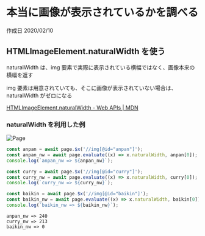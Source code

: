 # 本当に画像が表示されているかを調べる

作成日 2020/02/10

## HTMLImageElement.naturalWidth を使う

naturalWidth は、img 要素で実際に表示されている横幅ではなく、画像本来の横幅を返す

img 要素は用意されていても、そこに画像が表示されていない場合は、naturalWidth がゼロになる

[HTMLImageElement\.naturalWidth \- Web APIs \| MDN](https://developer.mozilla.org/en-US/docs/Web/API/HTMLImageElement/naturalWidth)

### naturalWidth を利用した例

![Page](https://imgur.com/51gXQYZ.png)

```javascript
const anpan = await page.$x('//img[@id="anpan"]');
const anpan_nw = await page.evaluate((x) => x.naturalWidth, anpan[0]);
console.log(`anpan_nw => ${anpan_nw}`);

const curry = await page.$x('//img[@id="curry"]');
const curry_nw = await page.evaluate((x) => x.naturalWidth, curry[0]);
console.log(`curry_nw => ${curry_nw}`);

const baikin = await page.$x('//img[@id="baikin"]');
const baikin_nw = await page.evaluate((x) => x.naturalWidth, baikin[0]);
console.log(`baikin_nw => ${baikin_nw}`);
```

```text
anpan_nw => 240
curry_nw => 213
baikin_nw => 0
```
